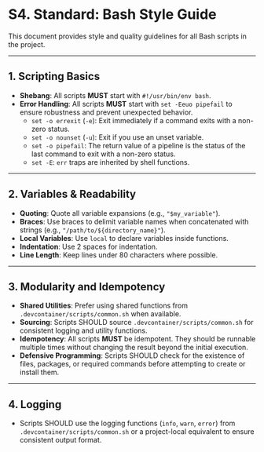 # **S4. Standard: Bash Style Guide**

This document provides style and quality guidelines for all Bash scripts in the project.

---

## **1. Scripting Basics**

-   **Shebang**: All scripts **MUST** start with `#!/usr/bin/env bash`.
-   **Error Handling**: All scripts **MUST** start with `set -Eeuo pipefail` to ensure robustness and prevent unexpected behavior.
    -   `set -o errexit` (`-e`): Exit immediately if a command exits with a non-zero status.
    -   `set -o nounset` (`-u`): Exit if you use an unset variable.
    -   `set -o pipefail`: The return value of a pipeline is the status of the last command to exit with a non-zero status.
    -   `set -E`: `err` traps are inherited by shell functions.

---

## **2. Variables & Readability**

-   **Quoting**: Quote all variable expansions (e.g., `"$my_variable"`).
-   **Braces**: Use braces to delimit variable names when concatenated with strings (e.g., `"/path/to/${directory_name}"`).
-   **Local Variables**: Use `local` to declare variables inside functions.
-   **Indentation**: Use 2 spaces for indentation.
-   **Line Length**: Keep lines under 80 characters where possible.

---

## **3. Modularity and Idempotency**

-   **Shared Utilities**: Prefer using shared functions from `.devcontainer/scripts/common.sh` when available.
-   **Sourcing**: Scripts SHOULD source `.devcontainer/scripts/common.sh` for consistent logging and utility functions.
-   **Idempotency**: All scripts **MUST** be idempotent. They should be runnable multiple times without changing the result beyond the initial execution.
-   **Defensive Programming**: Scripts SHOULD check for the existence of files, packages, or required commands before attempting to create or install them.

---

## **4. Logging**

-   Scripts SHOULD use the logging functions (`info`, `warn`, `error`) from `.devcontainer/scripts/common.sh` or a project-local equivalent to ensure consistent output format.
